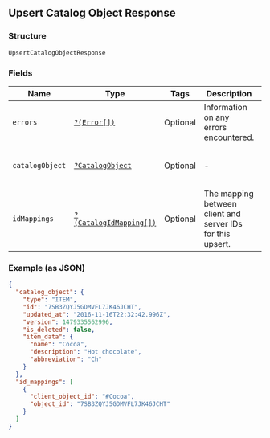 ## Upsert Catalog Object Response

### Structure

`UpsertCatalogObjectResponse`

### Fields

| Name | Type | Tags | Description | Getter | Setter |
|  --- | --- | --- | --- | --- | --- |
| `errors` | [`?(Error[])`](/doc/models/error.md) | Optional | Information on any errors encountered. | getErrors(): ?array | setErrors(?array errors): void |
| `catalogObject` | [`?CatalogObject`](/doc/models/catalog-object.md) | Optional | -  | getCatalogObject(): ?CatalogObject | setCatalogObject(?CatalogObject catalogObject): void |
| `idMappings` | [`?(CatalogIdMapping[])`](/doc/models/catalog-id-mapping.md) | Optional | The mapping between client and server IDs for this upsert. | getIdMappings(): ?array | setIdMappings(?array idMappings): void |

### Example (as JSON)

```json
{
  "catalog_object": {
    "type": "ITEM",
    "id": "7SB3ZQYJ5GDMVFL7JK46JCHT",
    "updated_at": "2016-11-16T22:32:42.996Z",
    "version": 1479335562996,
    "is_deleted": false,
    "item_data": {
      "name": "Cocoa",
      "description": "Hot chocolate",
      "abbreviation": "Ch"
    }
  },
  "id_mappings": [
    {
      "client_object_id": "#Cocoa",
      "object_id": "7SB3ZQYJ5GDMVFL7JK46JCHT"
    }
  ]
}
```

